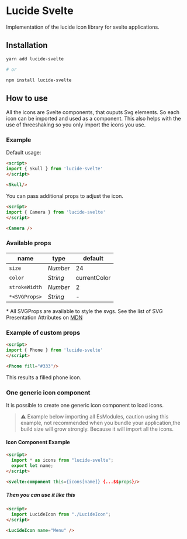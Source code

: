 # Lucide Svelte

Implementation of the lucide icon library for svelte applications.

## Installation

```bash
yarn add lucide-svelte

# or

npm install lucide-svelte
```

## How to use

All the icons are Svelte components, that ouputs Svg elements. So each icon can be imported and used as a component. This also helps with the use of threeshaking so you only import the icons you use.

### Example

Default usage:

```html
<script>
import { Skull } from 'lucide-svelte'
</script>

<Skull/>
```

You can pass additional props to adjust the icon.

```html
<script>
import { Camera } from 'lucide-svelte'
</script>

<Camera />
```

### Available props

|  name          |   type   |  default
| -------------- | -------- | --------
| `size`         | *Number* | 24
| `color`        | *String* | currentColor
| `strokeWidth`  | *Number* | 2
| `*<SVGProps>`  | *String* | -

\* All SVGProps are available to style the svgs. See the list of SVG Presentation Attributes on [MDN](https://developer.mozilla.org/en-US/docs/Web/SVG/Attribute/Presentation)

### Example of custom props

```html
<script>
import { Phone } from 'lucide-svelte'
</script>

<Phone fill="#333"/>
```

This results a filled phone icon.

### One generic icon component

It is possible to create one generic icon component to load icons.

> ⚠️ Example below importing all EsModules, caution using this example, not recommended when you bundle your application,the build size will grow strongly. Because it will import all the icons.

#### Icon Component Example

``` html
<script>
  import * as icons from "lucide-svelte";
  export let name;
</script>

<svelte:component this={icons[name]} {...$$props}/>
```

##### Then you can use it like this

``` html
<script>
  import LucideIcon from "./LucideIcon";
</script>

<LucideIcon name="Menu" />
```
